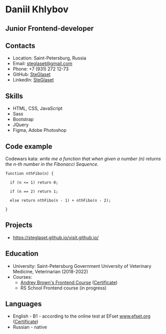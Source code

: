 # Daniil Khlybov

## Junior Frontend-developer


## Contacts
* Location: Saint-Petersburg, Russia
* Email: steglaset@gmail.com
* Phone: +7 (931) 272 12-73
* GitHub: [SteGlaset](github.com/SteGlaset)
* LinkedIn: [SteGlaset](www.linkedin.com/in/steglaset)
## Skills
* HTML, CSS, JavaScript
* Sass
* Bootstrap
* JQuery
* Figma, Adobe Photoshop
## Code example
Codewars kata: *write me a function that when given a number (n) returns the n-th number in the Fibonacci Sequence.*

```
function nthFibo(n) {

  if (n <= 1) return 0;
  
  if (n == 2) return 1;
  
  else return nthFibo(n - 1) + nthFibo(n - 2);
  
}
```

## Projects
* https://steglaset.github.io/visit.github.io/
## Education
* University: Saint-Petersburg Government University of Veterinary Medicine, Veterinarian (2018-2022)
* Courses:
  * [Andrey Brown's Frontend Course](https://vk.com/school_brown) ([Certificate](https://github.com/SteGlaset/rsschool-cv/blob/gh-pages/Certificates/Khlybov_Daniil.png))
  * RS School Frontend course (in progress)
## Languages
* English - B1 - according to the online test at EFset www.efset.org ([Certificate](https://github.com/SteGlaset/rsschool-cv/blob/gh-pages/Certificates/EF_SET_Certificate.pdf))
* Russian - native
